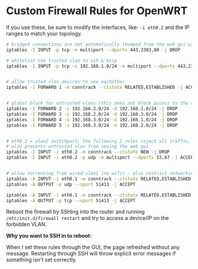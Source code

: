 # Custom Firewall Rules for OpenWRT
If you use these, be sure to modify the interfaces, like: `-i eth0.2` and the IP ranges to match your topology.

```bash
# bridged connections are not automatically thumped from the web gui w/ later rules, so do a hard filter on ssh & http
iptables -I INPUT -p tcp -m multiport --dports 443,2383,80 -j DROP

# whitelist the trusted vlan to ssh & http
iptables -I INPUT -p tcp -s 192.168.1.0/24 -m multiport --dports 443,2383,80 -j ACCEPT


# allow trusted vlan devices to see eachother
iptables -I FORWARD 1 -m conntrack --ctstate RELATED,ESTABLISHED -j ACCEPT


# global block for untrusted vlans (this does not block access to the router gateway! just inter-vlan chatter)
iptables -I FORWARD 2 -s 192.168.2.0/24 -d 192.168.1.0/24 -j DROP
iptables -I FORWARD 3 -s 192.168.2.0/24 -d 192.168.3.0/24 -j DROP
iptables -I FORWARD 4 -s 192.168.3.0/24 -d 192.168.1.0/24 -j DROP
iptables -I FORWARD 5 -s 192.168.3.0/24 -d 192.168.2.0/24 -j DROP


# eth0.2 = vlan2 switchport; the following 2 rules reject all traffic, short of dns (port 53), dhcp (port 67)
# also prevents untrusted vlan from seeing the web gui
iptables -I INPUT -i eth0.2 -m conntrack --ctstate NEW -j DROP
iptables -I INPUT -i eth0.2 -p udp -m multiport --dports 53,67 -j ACCEPT


# allow torrenting from wired vlan1 (no wifi) - also restrict networking ports in deluge (untick random ports, since no range is set here)
iptables -A INPUT -i eth0.1 -m conntrack --ctstate RELATED,ESTABLISHED -p udp --dport 51413 -j ACCEPT
iptables -A OUTPUT -p udp --sport 51413 -j ACCEPT

iptables -A INPUT -i eth0.1 -m conntrack --ctstate RELATED,ESTABLISHED -p tcp --dport 51413 -j ACCEPT
iptables -A OUTPUT -p tcp --sport 51413 -j ACCEPT
```

Reboot the firewall by SSHing into the router and running `/etc/init.d/firewall restart` and try to access a device/IP on the forbidden VLAN.

**Why you want to SSH in to reboot:**

When I set these rules through the GUI, the page refreshed without any message.  Restarting through SSH will throw explicit error messages if something isn't set correctly.
